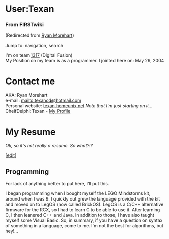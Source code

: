 # User:Texan

### From FIRSTwiki

(Redirected from [Ryan Morehart](/index.php?title=Ryan_Morehart&redirect=no
"Ryan Morehart" ))

Jump to: navigation, search

I'm on team [1317](/index.php/1317 "1317" ) (Digital Fusion)  
My Position on my team is as a programmer. I jointed here on: May 29, 2004  


# Contact me

AKA: Ryan Morehart  
e-mail: [mailto:texancd@hotmail.com](mailto:texancd@hotmail.com
"mailto:texancd@hotmail.com" )  
Personal website:
[texan.homeunix.net](http://texan.homeunix.net/texan2/index.html
"http://texan.homeunix.net/texan2/index.html" ) _Note that I'm just starting
on it..._  
CheifDelphi: Texan - [My
Profile](http://www.chiefdelphi.com/forums/member.php?u=6146
"http://www.chiefdelphi.com/forums/member.php?u=6146" )  


# My Resume

_Ok, so it's not really a resume. So what?!?_

[[edit](/index.php?title=User:Texan&action=edit&section=3 "Edit section:
Programming" )]

## Programming

For lack of anything better to put here, I'll put this.

I began programming when I bought myself the LEGO Mindstorms kit, around when
I was 9. I quickly out grew the language provided with the kit and moved on to
LegOS (now called BrickOS). LegOS is a C/C++ alternative firmware for the RCX,
so I had to learn C to be able to use it. After learning C, I then leanered
C++ and Java. In addition to those, I have also taught myself some Visual
Basic. So, in summary, if you have a question on syntax of something in a
language, come to me. I'm not the best for algorithms, but hey!...

